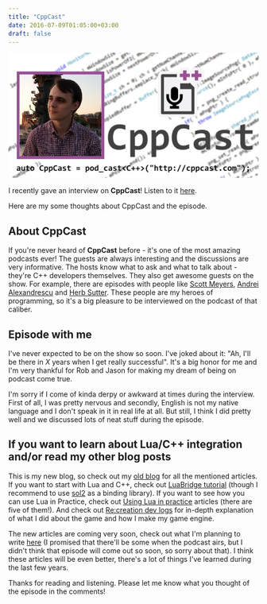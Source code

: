 ```yaml
---
title: "CppCast"
date: 2016-07-09T01:05:00+03:00
draft: false
---
```


![Me on CppCast](cppcast.jpg)

I recently gave an interview on **CppCast**!
Listen to it [here](http://cppcast.com/2016/07/elias-daler).

Here are my some thoughts about CppCast and the episode.
<!--more--><a class="anchor" id="read-more"></a>


## About CppCast

If you're never heard of **CppCast** before - it's one of the most amazing podcasts ever! The guests are always interesting and the discussions are very informative. The hosts know what to ask and what to talk about - they're C++ developers themselves.
They also get awesome guests on the show. For example, there are episodes with people like [Scott Meyers](http://cppcast.com/2015/09/scott-meyers/), [Andrei Alexandrescu](http://cppcast.com/2015/10/andrei-alexandrescu/) and [Herb Sutter](http://cppcast.com/2016/06/herb-sutter/). These people are my heroes of programming, so it's a big pleasure to be interviewed on the podcast of that caliber.

## Episode with me

I've never expected to be on the show so soon. I've joked about it: "Ah, I'll be there in *X* years when I get really successful". It's a big honor for me and I'm very thankful for Rob and Jason for making my dream of being on podcast come true.

I'm sorry if I come of kinda derpy or awkward at times during the interview. First of all, I was pretty nervous and secondly, English is not my native language and I don't speak in it in real life at all.
But still, I think I did pretty well and we discussed lots of neat stuff during the episode.

## If you want to learn about Lua/C++ integration and/or read my other blog posts

This is my new blog, so check out my [old blog](https://eliasdaler.wordpress.com) for all the mentioned articles. If you want to start with Lua and C++, check out [LuaBridge tutorial](https://eliasdaler.wordpress.com/2014/07/18/using-lua-with-cpp-luabridge/) (though I recommend to use [sol2](https://github.com/ThePhD/sol2) as a binding library). If you want to see how you can use Lua in Practice, check out [Using Lua in practice](https://eliasdaler.wordpress.com/2015/08/10/using-lua-and-cpp-in-practice/) articles (there are five of them!). And check out [Re:creation dev logs](https://eliasdaler.wordpress.com/tag/dev-log/) for in-depth explanation of what I did about the game and how I make my game engine.

The new articles are coming very soon, check out what I'm planning to write [here](https://eliasdaler.github.io/first-post) (I promised that there'll be some when the podcast airs, but I didn't think that episode will come out so soon, so sorry about that). I think these articles will be even better, there's a lot of things I've learned during the last few years.

Thanks for reading and listening. Please let me know what you thought of the episode in the comments!

